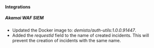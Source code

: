 
#### Integrations

##### Akamai WAF SIEM
- Updated the Docker image to: *demisto/auth-utils:1.0.0.91447*.
- Added the *requestId* field to the name of created incidents. This will prevent the creation of incidents with the same name.
